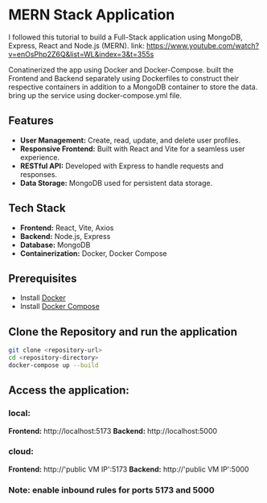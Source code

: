 # MERN Stack Application
I followed this tutorial to build a Full-Stack application using MongoDB, Express, React and Node.js (MERN).
link: https://www.youtube.com/watch?v=enOsPhp2Z6Q&list=WL&index=3&t=355s

Conatinerized the app using Docker and Docker-Compose.
built the Frontend and Backend separately using Dockerfiles to construct their respective containers in addition to a MongoDB container to store the data.
bring up the service using docker-compose.yml file.

## Features
- **User Management:** Create, read, update, and delete user profiles.
- **Responsive Frontend:** Built with React and Vite for a seamless user experience.
- **RESTful API:** Developed with Express to handle requests and responses.
- **Data Storage:** MongoDB used for persistent data storage.

## Tech Stack
- **Frontend:** React, Vite, Axios
- **Backend:** Node.js, Express
- **Database:** MongoDB
- **Containerization:** Docker, Docker Compose

## Prerequisites
- Install [Docker](https://docs.docker.com/get-docker/)
- Install [Docker Compose](https://docs.docker.com/compose/install/)

## Clone the Repository and run the application
```bash
git clone <repository-url>
cd <repository-directory>
docker-compose up --build
```
## Access the application:
### local:
**Frontend:** http://localhost:5173 
**Backend:** http://localhost:5000
### cloud:
**Frontend:** http://'public VM IP':5173 
**Backend:** http://'public VM IP':5000
### Note: enable inbound rules for ports 5173 and 5000

